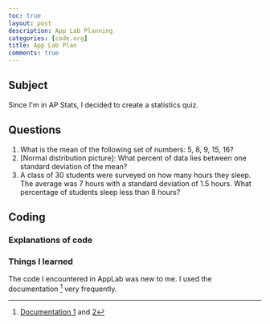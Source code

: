 ```yaml
---
toc: true
layout: post
description: App Lab Planning
categories: [code.org]
title: App Lab Plan
comments: true
---
```


## Subject

Since I'm in AP Stats, I decided to create a statistics quiz. 

## Questions
1. What is the mean of the following set of numbers: 5, 8, 9, 15, 16?
2. [Normal distribution picture]: What percent of data lies between one standard deviation of the mean?
3. A class of 30 students were surveyed on how many hours they sleep. The average was 7 hours with a standard deviation of 1.5 hours. What percentage of students sleep less than 8 hours? 

## Coding

### Explanations of code

### Things I learned

The code I encountered in AppLab was new to me. I used the documentation [^1] very frequently.


[^1]: [Documentation 1](https://studio.code.org/docs/ide/applab/expressions/button) and [2](https://studio.code.org/docs/concepts/)